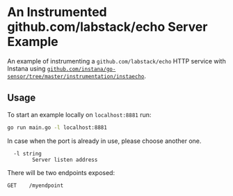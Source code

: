 An Instrumented github.com/labstack/echo Server Example
=======================================================

An example of instrumenting a `github.com/labstack/echo` HTTP service with Instana using [`github.com/instana/go-sensor/tree/master/instrumentation/instaecho`](https://pkg.go.dev/github.com/instana/go-sensor/instrumentation/instaecho).

Usage
-----

To start an example locally on `localhost:8881` run:

```bash
go run main.go -l localhost:8881
```

In case when the port is already in use, please choose another one.

```
  -l string
        Server listen address
```

There will be two endpoints exposed:

```
GET    /myendpoint
```
